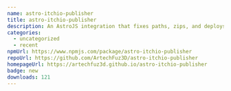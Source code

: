 ```yaml
---
name: astro-itchio-publisher
title: astro-itchio-publisher
description: An AstroJS integration that fixes paths, zips, and deploys to Itch.io.
categories:
  - uncategorized
  - recent
npmUrl: https://www.npmjs.com/package/astro-itchio-publisher
repoUrl: https://github.com/ArtechFuz3D/astro-itchio-publisher
homepageUrl: https://artechfuz3d.github.io/astro-itchio-publisher
badge: new
downloads: 121
---
```

